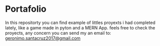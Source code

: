 # Portafolio

In this repositorty you can find example of littles proyexts i had completed lately, like a game made in pyton and a MERN App.
feels free to check the proyects, any concern you can send my an email to: geronimo.santacruz2017@gmail.com
